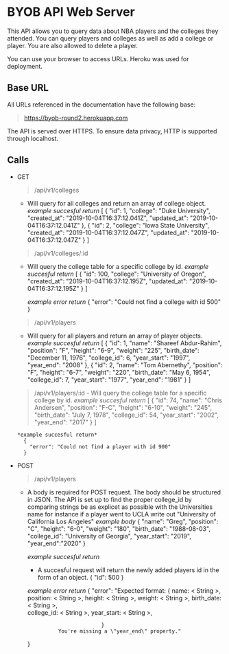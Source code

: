 # BYOB API Web Server
  This API allows you to query data about NBA players and the colleges they attended.  You can query players and colleges as well as add a college or player.  You are also allowed to delete a player.  

  You can use your browser to access URLs. Heroku was used for deployment. 

## Base URL

  All URLs referenced in the documentation have the following base: 

  > https://byob-round2.herokuapp.com

  The API is served over HTTPS. To ensure data privacy, HTTP is supported through localhost.

## Calls 

  * GET
    > /api/v1/colleges
      - Will query for all colleges and return an array of     college object.
        *example succesful return* 
          [
            {
              "id": 1,
              "college": "Duke University",
              "created_at": "2019-10-04T16:37:12.041Z",
              "updated_at": "2019-10-04T16:37:12.041Z"
            }, 
            {
              "id": 2,
              "college": "Iowa State University",
              "created_at": "2019-10-04T16:37:12.047Z",
              "updated_at": "2019-10-04T16:37:12.047Z"
            }
          ]

    > /api/v1/colleges/:id
      - Will query the college table for a specific college by id.
        *example succesful return*
          [
            {
              "id": 100,
              "college": "University of Oregon",
              "created_at": "2019-10-04T16:37:12.195Z",
              "updated_at": "2019-10-04T16:37:12.195Z"
            }
          ]

        *example error return*
          {
            "error": "Could not find a college with id 500"
          }

    > /api/v1/players
      - Will query for all players and return an array of player objects.  
        *example succesful return*
          [
            {
              "id": 1,
              "name": "Shareef Abdur-Rahim",
              "position": "F",
              "height": "6-9",
              "weight": "225",
              "birth_date": "December 11, 1976",
              "college_id": 6,
              "year_start": "1997",
              "year_end": "2008"
            },
            {
              "id": 2,
              "name": "Tom Abernethy",
              "position": "F",
              "height": "6-7",
              "weight": "220",
              "birth_date": "May 6, 1954",
              "college_id": 7,
              "year_start": "1977",
              "year_end": "1981"
            }
          ]

      > /api/v1/players/:id
        - Will query the college table for a specific college by id.
          *example succesful return*
            [
              {
                "id": 74,
                "name": "Chris Andersen",
                "position": "F-C",
                "height": "6-10",
                "weight": "245",
                "birth_date": "July 7, 1978",
                "college_id": 54,
                "year_start": "2002",
                "year_end": "2017"
              }
            ]
        
        *example succesful return*
          {
            "error": "Could not find a player with id 900"
          }

  * POST 
    > /api/v1/players
      - A body is required for POST request. The body should be structured in JSON. The API is set up to find the proper college_id by comparing   strings be as explicet as possible with the Universities name for instance if a player went to UCLA write out "University of California Los Angeles"
        *example body*
          { 
            "name": "Greg",
            "position": "C",
            "height": "6-0",
            "weight": "180",
            "birth_date": "1988-08-03",
            "college_id": "University of Georgia",
            "year_start": "2019",
            "year_end":"2020"
          }
        
        *example succesful return*
          - A succesful request will return the newly added players id in the form of an object.
            {
              "id": 500
            }

        *example error return* 
          {
            "error": "Expected format: 
                                    {
                                      name: < String >, 
                                      position: < String >, 
                                      height: < String >, 
                                      weight: < String >, 
                                      birth_date: < String >,    
                                      college_id: < String >, 
                                      year_start: < String >, 
                                     
                                    }    
                      You're missing a \"year_end\" property."
          }